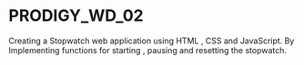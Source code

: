 # PRODIGY_WD_02
Creating a Stopwatch web application using HTML , CSS and JavaScript. By Implementing functions for starting , pausing and resetting the stopwatch.
